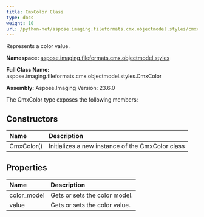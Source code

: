 ```yaml
---
title: CmxColor Class
type: docs
weight: 10
url: /python-net/aspose.imaging.fileformats.cmx.objectmodel.styles/cmxcolor/
---
```


Represents a color value.

**Namespace:** [aspose.imaging.fileformats.cmx.objectmodel.styles](/imaging/python-net/aspose.imaging.fileformats.cmx.objectmodel.styles/)

**Full Class Name:** aspose.imaging.fileformats.cmx.objectmodel.styles.CmxColor

**Assembly:**  Aspose.Imaging Version: 23.6.0

The CmxColor type exposes the following members:
## **Constructors**
|**Name**|**Description**|
| :- | :- |
|CmxColor()|Initializes a new instance of the CmxColor class|
## **Properties**
|**Name**|**Description**|
| :- | :- |
|color_model|Gets or sets the color model.|
|value|Gets or sets the color value.|
